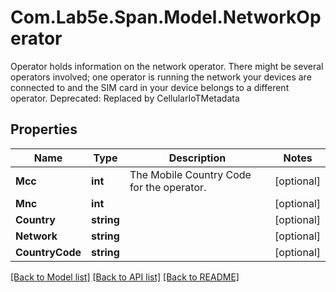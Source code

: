 # Com.Lab5e.Span.Model.NetworkOperator
Operator holds information on the network operator. There might be several operators involved; one operator is running the network your devices are connected to and the SIM card in your device belongs to a different operator.  Deprecated: Replaced by CellularIoTMetadata

## Properties

Name | Type | Description | Notes
------------ | ------------- | ------------- | -------------
**Mcc** | **int** | The Mobile Country Code for the operator. | [optional] 
**Mnc** | **int** |  | [optional] 
**Country** | **string** |  | [optional] 
**Network** | **string** |  | [optional] 
**CountryCode** | **string** |  | [optional] 

[[Back to Model list]](../README.md#documentation-for-models) [[Back to API list]](../README.md#documentation-for-api-endpoints) [[Back to README]](../README.md)

